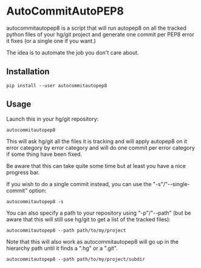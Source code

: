 AutoCommitAutoPEP8
==================

autocommitautopep8 is a script that will run autopep8 on all the tracked python
files of your hg/git project and generate one commit per PEP8 error it fixes
(or a single one if you want.)

The idea is to automate the job you don't care about.

Installation
------------

    pip install --user autocommitautopep8

Usage
-----

Launch this in your hg/git repository:

    autocommitautopep8

This will ask hg/git all the files it is tracking and will apply autopep8 on it
error category by error category and will do one commit per error category if
some thing have been fixed.

Be aware that this can take quite some time but at least you have a nice
progress bar.

If you wish to do a single commit instead, you can use the
"-s"/"--single-commit" option:

    autocommitautopep8 -s

You can also specify a path to your repository using "-p"/"--path" (but be
aware that this will still use hg/git to get a list of the tracked files):

    autocommitautopep8 --path path/to/my/project

Note that this will also work as autocommitautopep8 will go up in the
hierarchy path until it finds a ".hg" or a ".git".

    autocommitautopep8 --path path/to/my/project/subdir
